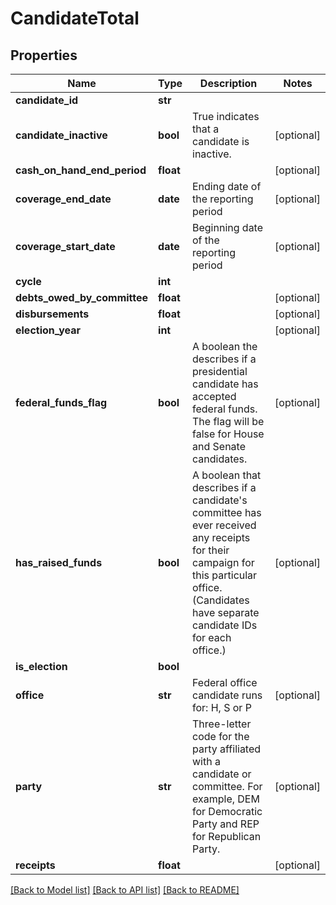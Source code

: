 # CandidateTotal

## Properties
Name | Type | Description | Notes
------------ | ------------- | ------------- | -------------
**candidate_id** | **str** |  | 
**candidate_inactive** | **bool** |  True indicates that a candidate is inactive.  | [optional] 
**cash_on_hand_end_period** | **float** |  | [optional] 
**coverage_end_date** | **date** | Ending date of the reporting period | [optional] 
**coverage_start_date** | **date** | Beginning date of the reporting period | [optional] 
**cycle** | **int** |  | 
**debts_owed_by_committee** | **float** |  | [optional] 
**disbursements** | **float** |  | [optional] 
**election_year** | **int** |  | [optional] 
**federal_funds_flag** | **bool** | A boolean the describes if a presidential candidate has accepted federal funds. The flag will be false for House and Senate candidates. | [optional] 
**has_raised_funds** | **bool** | A boolean that describes if a candidate&#39;s committee has ever received any receipts for their campaign for this particular office. (Candidates have separate candidate IDs for each office.) | [optional] 
**is_election** | **bool** |  | 
**office** | **str** | Federal office candidate runs for: H, S or P | [optional] 
**party** | **str** | Three-letter code for the party affiliated with a candidate or committee. For example, DEM for Democratic Party and REP for Republican Party. | [optional] 
**receipts** | **float** |  | [optional] 

[[Back to Model list]](../README.md#documentation-for-models) [[Back to API list]](../README.md#documentation-for-api-endpoints) [[Back to README]](../README.md)



